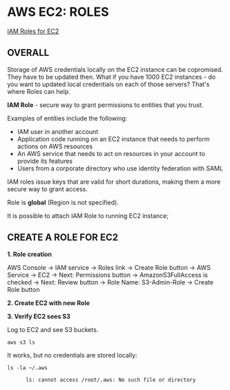 # AWS EC2: ROLES

[IAM Roles for EC2](https://docs.aws.amazon.com/AWSEC2/latest/UserGuide/iam-roles-for-amazon-ec2.html?icmpid=docs_ec2_console)

## OVERALL

Storage of AWS credentials locally on the EC2 instance can be copromised. They have to be updated then. What if you have 1000 EC2 instances - do you want to updated local credentials on each of those servers? That's where Roles can help.

**IAM Role** - secure way to grant permissions to entities that you trust. 

Examples of entities include the following:

  - IAM user in another account
  - Application code running on an EC2 instance that needs to perform actions on AWS resources
  - An AWS service that needs to act on resources in your account to provide its features
  - Users from a corporate directory who use identity federation with SAML
  

IAM roles issue keys that are valid for short durations, making them a more secure way to grant access.

Role is **global** (Region is not specified).

It is possible to attach IAM Role to running EC2 instance;


## CREATE A ROLE FOR EC2

**1. Role creation**

AWS Console -> IAM service ->  Roles link -> Create Role button -> AWS Service -> EC2 -> Next: Permissions button -> AmazonS3FullAccess is checked -> Next: Review button -> Role Name: S3-Admin-Role -> Create Role button


**2. Create EC2 with new Role**

**3. Verify EC2 sees S3**

Log to EC2 and see S3 buckets.
```
aws s3 ls
```

It works, but no credentials are stored locally:
```
ls -la ~/.aws

      ls: cannot access /root/.aws: No such file or directory
```



































